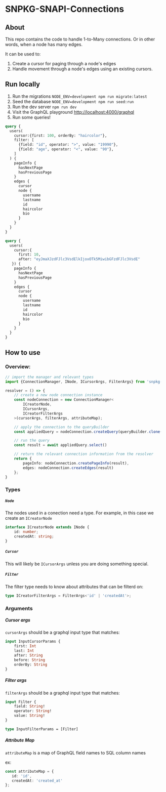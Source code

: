 # SNPKG-SNAPI-Connections

## About

This repo contains the code to handle 1-to-Many connections. Or in other words, when a node has many edges.

It can be used to:

1. Create a cursor for paging through a node's edges
2. Handle movement through a node's edges using an existing cursors.

## Run locally

1. Run the migrations `NODE_ENV=development npm run migrate:latest`
2. Seed the database `NODE_ENV=development npm run seed:run`
3. Run the dev server `npm run dev`
4. Visit the GraphQL playground [http://localhost:4000/graphql](http://localhost:4000/graphql)
5. Run some queries!

```graphql
query {
  users(
    cursor:{first: 100, orderBy: "haircolor"}, 
    filter: [
      {field: "id", operator: ">", value: "19990"},
      {field: "age", operator: "<", value: "90"},
    ]
  ) {
    pageInfo {
      hasNextPage
      hasPreviousPage
    }
    edges {
      cursor
      node {
        username
        lastname
        id
        haircolor
        bio
      }
    }
  }
}
```

```graphql
query {
  users(
    cursor:{
      first: 10, 
      after: "eyJmaXJzdFJlc3VsdElkIjoxOTk5MiwibGFzdFJlc3VsdE"
   }) {
    pageInfo {
      hasNextPage
      hasPreviousPage
    }
    edges {
      cursor
      node {
        username
        lastname
        id
        haircolor
        bio
      }
    }
  }
}
```

## How to use

### Overview:

```typescript
// import the manager and relevant types
import {ConnectionManager, INode, ICursorArgs, FilterArgs} from 'snpkg-snapi-connections';

resolver = () => {
    // create a new node connection instance
    const nodeConnection = new ConnectionManager<
        ICreatorNode,
        ICursorArgs,
        ICreatorFilterArgs
    >(cursorArgs, filterArgs, attributeMap);

    // apply the connection to the queryBuilder
    const appliedQuery = nodeConnection.createQuery(queryBuilder.clone());

    // run the query
    const result = await appliedQuery.select()

    // return the relevant connection information from the resolver
    return {
        pageInfo: nodeConnection.createPageInfo(result),
        edges: nodeConnection.createEdges(result)
    };
}
```


### Types

##### `Node`

The nodes used in a conection need a type. For example, in this case we create an `ICreatorNode`

```typescript
interface ICreatorNode extends INode {
    id: number;
    createdAt: string;
}
```

##### `Cursor`

This will likely be `ICursorArgs` unless you are doing something special.

##### `Filter`

The filter type needs to know about attributes that can be filterd on:

```typescript
type ICreatorFilterArgs = FilterArgs<'id' | 'createdAt'>;
```

### Arguments

##### Cursor args

`cursorArgs` should be a graphql input type that matches:

```graphql
input InputCursorParams {
    first: Int
    last: Int
    after: String
    before: String
    orderBy: String
}
```

##### Filter args

`filterArgs` should be a graphql input type that matches:

```graphql
input Filter {
    field: String!
    operator: String!
    value: String!
}

type InputFilterParams = [Filter]
```

##### Attribute Map

`attributeMap` is a map of GraphQL field names to SQL column names

 ex:

 ```typescript
const attributeMap = {
    id: 'id',
    createdAt: 'created_at'
};
```
